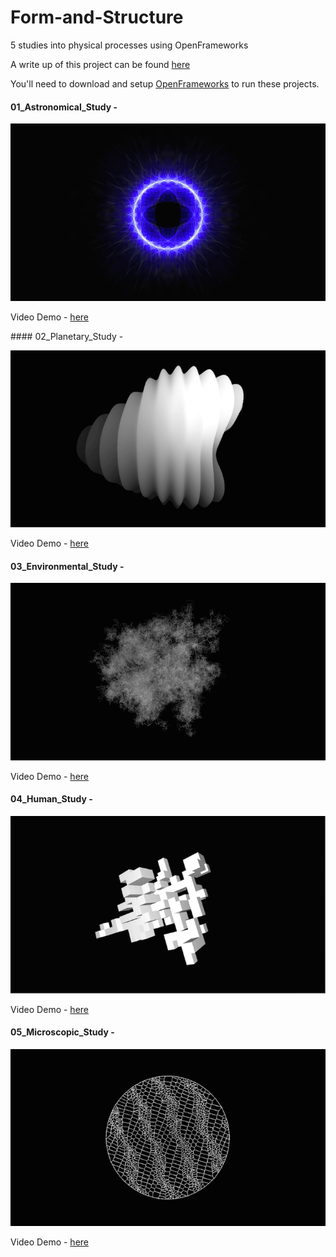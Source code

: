 # Form-and-Structure

5 studies into physical processes using OpenFrameworks

A write up of this project can be found [here](http://doc.gold.ac.uk/compartsblog/index.php/work/form-and-structure/)

You'll need to download and setup [OpenFrameworks](http://openframeworks.cc/download/) to run these projects.

#### 01_Astronomical_Study -

![Astronomical Image](/06_Sample_Images/0.png)

Video Demo - [here](https://www.youtube.com/watch?v=MeMJJnFzkP4)

#### 02_Planetary_Study -

![Planetary Image](/06_Sample_Images/1.png)

Video Demo - [here](https://www.youtube.com/watch?v=DlADEU0pMV0)

#### 03_Environmental_Study -

![Environmental Image](/06_Sample_Images/2.png)

Video Demo - [here](https://www.youtube.com/watch?v=oGWQFAbbyvY)

#### 04_Human_Study -

![Human Image](/06_Sample_Images/3.png)

Video Demo - [here](https://www.youtube.com/watch?v=ORhZYU8PE2E)

#### 05_Microscopic_Study -

![Microscopic Image](/06_Sample_Images/4.png)

Video Demo - [here](https://www.youtube.com/watch?v=eUWbSiGNK18)

